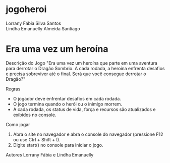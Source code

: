# jogoheroi
Lorrany Fábia Silva  Santos                                                                                                                                 
Lindha Emanuelly Almeida Santiago
# Era uma vez um heroína

Descrição do Jogo
"Era uma vez um heroína que parte em uma aventura para derrotar o Dragão Sombrio. A cada rodada, a heroína enfrenta desafios e precisa sobreviver até o final. Será que você consegue derrotar o Dragão?"

Regras
* O jogador deve enfrentar desafios em cada rodada.
* O jogo termina quando o herói ou o inimigo morrem.
* A cada rodada, os status de vida, força e recursos são atualizados e exibidos no console.

Como jogar
1. Abra o site no navegador e abra o console do navegador (pressione F12 ou use Ctrl + Shift + I).
2. Digite start() no console para iniciar o jogo.

Autores
Lorrany Fábia e Lindha Emanuelly
